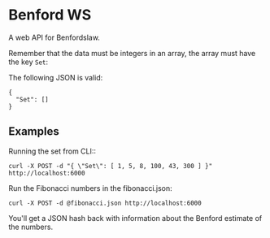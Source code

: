 # Benford WS

A web API for Benfordslaw.

Remember that the data must be integers in an array, the array must have the key `Set`:

The following JSON is valid:

    {
      "Set": []
    }

## Examples

Running the set from CLI:: 

    curl -X POST -d "{ \"Set\": [ 1, 5, 8, 100, 43, 300 ] }" http://localhost:6000

Run the Fibonacci numbers in the fibonacci.json:

    curl -X POST -d @fibonacci.json http://localhost:6000

You'll get a JSON hash back with information about the Benford estimate of the numbers.
